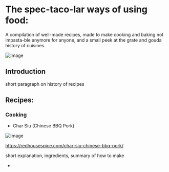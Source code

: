 # The spec-taco-lar ways of using food: 
A compilation of well-made recipes, made to make cooking and baking not impasta-ble anymore for anyone, and a small peek at the grate and gouda history of cuisines.

![image](https://github.com/user-attachments/assets/03668d7c-2ff2-420f-82fe-1e8636aa2f5d)

## Introduction
short paragraph on history of recipes


## Recipes:

### Cooking
- Char Siu (Chinese BBQ Pork)

![image](https://github.com/user-attachments/assets/322e7afd-2d6c-4925-9bd7-93b44f13ef31)

  https://redhousespice.com/char-siu-chinese-bbq-pork/

  short explanation, 
  ingredients, 
  summary of how to make

  - 
